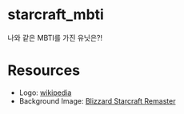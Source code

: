 # starcraft_mbti

나와 같은 MBTI를 가진 유닛은?!

# Resources

-   Logo: [wikipedia](https://en.wikipedia.org/wiki/File:StarCraft_Logo.png)
-   Background Image: [Blizzard Starcraft Remaster](https://starcraft.blizzard.com/ko-kr/)
